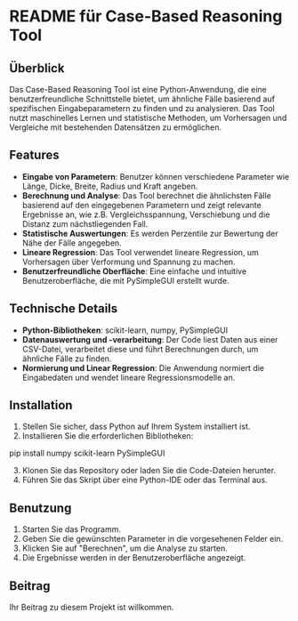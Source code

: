 # README für Case-Based Reasoning Tool

## Überblick

Das Case-Based Reasoning Tool ist eine Python-Anwendung, die eine benutzerfreundliche Schnittstelle bietet, um ähnliche Fälle basierend auf spezifischen Eingabeparametern zu finden und zu analysieren. Das Tool nutzt maschinelles Lernen und statistische Methoden, um Vorhersagen und Vergleiche mit bestehenden Datensätzen zu ermöglichen.

## Features

- **Eingabe von Parametern**: Benutzer können verschiedene Parameter wie Länge, Dicke, Breite, Radius und Kraft angeben.
- **Berechnung und Analyse**: Das Tool berechnet die ähnlichsten Fälle basierend auf den eingegebenen Parametern und zeigt relevante Ergebnisse an, wie z.B. Vergleichsspannung, Verschiebung und die Distanz zum nächstliegenden Fall.
- **Statistische Auswertungen**: Es werden Perzentile zur Bewertung der Nähe der Fälle angegeben.
- **Lineare Regression**: Das Tool verwendet lineare Regression, um Vorhersagen über Verformung und Spannung zu machen.
- **Benutzerfreundliche Oberfläche**: Eine einfache und intuitive Benutzeroberfläche, die mit PySimpleGUI erstellt wurde.

## Technische Details

- **Python-Bibliotheken**: scikit-learn, numpy, PySimpleGUI
- **Datenauswertung und -verarbeitung**: Der Code liest Daten aus einer CSV-Datei, verarbeitet diese und führt Berechnungen durch, um ähnliche Fälle zu finden.
- **Normierung und Linear Regression**: Die Anwendung normiert die Eingabedaten und wendet lineare Regressionsmodelle an.

## Installation

1. Stellen Sie sicher, dass Python auf Ihrem System installiert ist.
2. Installieren Sie die erforderlichen Bibliotheken:

pip install numpy scikit-learn PySimpleGUI


3. Klonen Sie das Repository oder laden Sie die Code-Dateien herunter.
4. Führen Sie das Skript über eine Python-IDE oder das Terminal aus.

## Benutzung

1. Starten Sie das Programm.
2. Geben Sie die gewünschten Parameter in die vorgesehenen Felder ein.
3. Klicken Sie auf "Berechnen", um die Analyse zu starten.
4. Die Ergebnisse werden in der Benutzeroberfläche angezeigt.

## Beitrag

Ihr Beitrag zu diesem Projekt ist willkommen.
